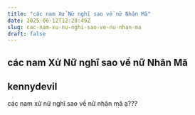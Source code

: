 ```yaml
---
title: "các nam Xử Nữ nghĩ sao về nữ Nhân Mã"
date: 2025-06-12T12:28:49Z
slug: cac-nam-xu-nu-nghi-sao-ve-nu-nhan-ma
draft: false
---
```


## các nam Xử Nữ nghĩ sao về nữ Nhân Mã

## kennydevil

các nam xử nữ nghĩ sao về nữ nhân mã ạ???